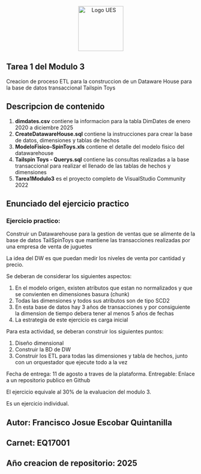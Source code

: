 <p align="center">
  <img src="https://genero.ues.edu.sv/wp-content/uploads/sites/48/2024/02/Logo-UES-2.png" width="120" alt="Logo UES" />
</p>

## Tarea 1 del Modulo 3
Creacion de proceso ETL para la construccion de un Dataware House para la base de datos transaccional Tailspin Toys

## Descripcion de contenido
1. <b>dimdates.csv</b> contiene la informacion para la tabla DimDates de enero 2020 a diciembre 2025
2. <b>CreateDatawareHouse.sql</b> contiene la instrucciones para crear la base de datos, dimensiones y tablas de hechos
3. <b>ModeloFisico-SpinToys.xls</b> contiene el detalle del modelo fisico del datawarehouse
4. <b>Tailspin Toys - Querys.sql</b> contiene las consultas realizadas a la base transaccional para realizar el llenado de las tablas de hechos y dimensiones
5. <b>Tarea1Modulo3</b> es el proyecto completo de VisualStudio Community 2022

## Enunciado del ejercicio practico

<h3>Ejercicio practico:</h3>

Construir un Datawarehouse para la gestion de ventas que se alimente de la base de datos
TailSpinToys que mantiene las transacciones realizadas por una empresa de venta de juguetes

La idea del DW es que puedan medir los niveles de venta por cantidad y precio.

Se deberan de considerar los siguientes aspectos:
1. En el modelo origen, existen atributos que estan no normalizados y que se convienten
en dimensiones basura (chunk)
2. Todas las dimensiones y todos sus atributos son de tipo SCD2
3. En esta base de datos hay 3 años de transacciones y por consiguiente la dimension de tiempo
debera tener al menos 5 años de fechas
4. La estrategia de este ejercicio es carga inicial

Para esta actividad, se deberan construir los siguientes puntos:
1. Diseño dimensional
2. Construir la BD de DW
3. Construir los ETL para todas las dimensiones y tabla de hechos, junto con un orquestador 
que ejecute todo a la vez

Fecha de entrega: 11 de agosto a traves de la plataforma.
Entregable: Enlace a un repositorio publico en Github

El ejercicio equivale al 30% de la evaluacion del modulo 3.

Es un ejercicio individual.

## Autor: Francisco Josue Escobar Quintanilla
## Carnet: EQ17001
## Año creacion de repositorio: 2025